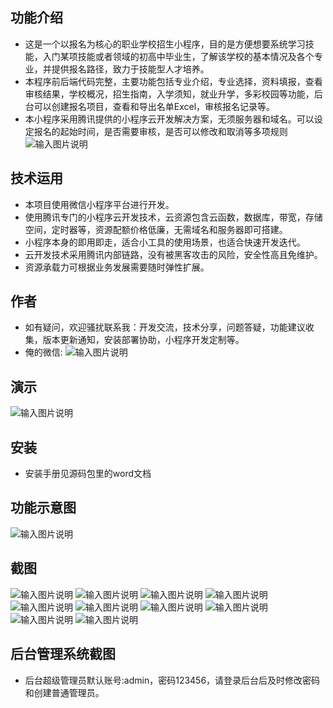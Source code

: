 ## 功能介绍 

 - 这是一个以报名为核心的职业学校招生小程序，目的是方便想要系统学习技能，入门某项技能或者领域的初高中毕业生，了解该学校的基本情况及各个专业，并提供报名路径，致力于技能型人才培养。
- 本程序前后端代码完整，主要功能包括专业介绍，专业选择，资料填报，查看审核结果，学校概况，招生指南，入学须知，就业升学，多彩校园等功能，后台可以创建报名项目，查看和导出名单Excel，审核报名记录等。
- 本小程序采用腾讯提供的小程序云开发解决方案，无须服务器和域名。可以设定报名的起始时间，是否需要审核，是否可以修改和取消等多项规则
![输入图片说明](demo/%E4%BA%8C%E7%BB%B4%E7%A0%81.png)


## 技术运用
- 本项目使用微信小程序平台进行开发。
- 使用腾讯专门的小程序云开发技术，云资源包含云函数，数据库，带宽，存储空间，定时器等，资源配额价格低廉，无需域名和服务器即可搭建。
- 小程序本身的即用即走，适合小工具的使用场景，也适合快速开发迭代。
- 云开发技术采用腾讯内部链路，没有被黑客攻击的风险，安全性高且免维护。
- 资源承载力可根据业务发展需要随时弹性扩展。  



## 作者
- 如有疑问，欢迎骚扰联系我：开发交流，技术分享，问题答疑，功能建议收集，版本更新通知，安装部署协助，小程序开发定制等。
- 俺的微信: 
 ![输入图片说明](demo/author-base.png)



## 演示 
![输入图片说明](demo/%E4%BA%8C%E7%BB%B4%E7%A0%81.png)
 

## 安装

- 安装手册见源码包里的word文档


## 功能示意图
![输入图片说明](demo/%E8%81%8C%E4%B8%9A%E5%AD%A6%E6%A0%A1%E6%8B%9B%E7%94%9F%E5%B0%8F%E7%A8%8B%E5%BA%8F%20(2).gif)


## 截图
![输入图片说明](demo/1%E9%A6%96%E9%A1%B5.png)
 ![输入图片说明](demo/2%E6%8B%9B%E7%94%9F%E6%8C%87%E5%8D%97.png)
![输入图片说明](demo/3%E6%8A%A5%E5%90%8D%E5%88%97%E8%A1%A8.png)
![输入图片说明](demo/4%E6%8A%A5%E5%90%8D%E8%AF%A6%E6%83%85.png)
![输入图片说明](demo/5%E6%8A%A5%E5%90%8D%E8%AF%A6%E6%83%85-2.png)
![输入图片说明](demo/6%E5%A1%AB%E5%86%99%E6%8A%A5%E5%90%8D%E8%B5%84%E6%96%99.png)
![输入图片说明](demo/7%E5%A4%9A%E5%BD%A9%E6%A0%A1%E5%9B%AD.png)
![输入图片说明](demo/8%E6%88%91%E7%9A%84.png)
![输入图片说明](demo/9%E6%A0%B8%E5%AF%B9%E6%8A%A5%E5%90%8D%E8%B5%84%E6%96%99.png)
![输入图片说明](demo/10%E6%8A%A5%E5%90%8D%E6%88%90%E5%8A%9F.png)

## 后台管理系统截图 
- 后台超级管理员默认账号:admin，密码123456，请登录后台后及时修改密码和创建普通管理员。
